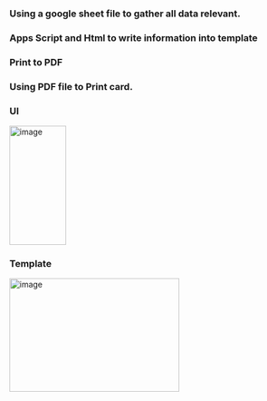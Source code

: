 ### Using a google sheet file to gather all data relevant.
### Apps Script and Html to write information into template
### Print to PDF
### Using PDF file to Print card.

### UI


<img width="100" height="210" alt="image" src="https://github.com/user-attachments/assets/e0446b29-7082-45be-a40a-d6d76837f52f" />

### Template
<img width="300" height="200" alt="image" src="https://github.com/user-attachments/assets/8139e040-34bc-4e0c-b065-d86f3985cdc6" />

